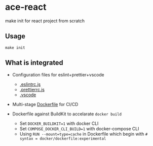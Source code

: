# ace-react
make init for react project from scratch 

## Usage
```
make init
```

## What is integrated 
- Configuration files for eslint+prettier+vscode
  - [.eslintrc.js](https://github.com/acefei/ace-react/blob/master/configs/.eslintrc.js)
  - [.prettierrc.js](https://github.com/acefei/ace-react/blob/master/configs/.prettierrc.js)
  - [.vscode](https://github.com/acefei/ace-react/tree/master/configs/.vscode)

- Multi-stage [Dockerfile](https://github.com/acefei/ace-react/blob/master/configs/Dockerfile) for CI/CD

- Dockerfile against BuildKit to accelarate `docker build`
  - Set `DOCKER_BUILDKIT=1` with docker CLI
  - Set `COMPOSE_DOCKER_CLI_BUILD=1` with docker-compose CLI
  - Using `RUN --mount=type=cache` in Dockerfile which begin with `# syntax = docker/dockerfile:experimental`

